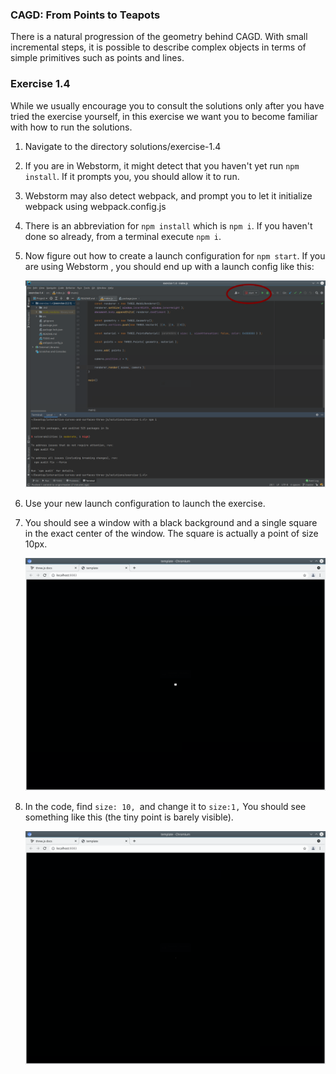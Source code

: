 ### CAGD: From Points to Teapots

There is a natural progression of the geometry behind CAGD.  With small incremental steps, it is possible to describe complex objects in terms of simple primitives such as points and lines.



### Exercise 1.4

While we usually encourage you to consult the solutions only after you have tried the exercise yourself, in this exercise we want you to become familiar with how to run the solutions.

1. Navigate to the directory solutions/exercise-1.4

2. If you are in Webstorm, it might detect that you haven't yet run `npm install`. If it prompts you, you should allow it to run.

3. Webstorm may also detect webpack, and prompt you to let it initialize webpack using webpack.config.js

4. There is an abbreviation for `npm install` which is `npm i`. If you haven't done so already, from a terminal execute `npm i`.

5. Now figure out how to create a launch configuration for `npm start`.  If you are using Webstorm , you should end up with a launch config like this:

   <img src=".md/ 4 CAGD From Points to Teapots/image-20210901204703842.png" alt=""></img>

6. Use your new launch configuration to launch the exercise.

7. You should see a window with a black background and a single square in the exact center of the window.  The square is actually a point of size 10px.

   <img src=".md/ 4 CAGD From Points to Teapots/image-20210901205328592.png" alt=""></img>

8. In the code, find `size: 10, `and change it to `size:1,` You should see something like this (the tiny point is barely visible).

   <img src=".md/ 4 CAGD From Points to Teapots/image-20210901205029101.png" alt=""></img>

   

